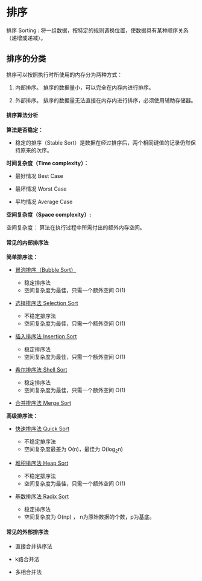 # 排序

排序 Sorting : 将一组数据，按特定的规则调换位置，使数据具有某种顺序关系（递增或递减）。

## 排序的分类

排序可以按照执行时所使用的内存分为两种方式：

1. 内部排序。 排序的数据量小，可以完全在内存内进行排序。

2. 外部排序。 排序的数据量无法直接在内存内进行排序，必须使用辅助存储器。

#### 排序算法分析

**算法是否稳定：**

- 稳定的排序（Stable Sort）是数据在经过排序后，两个相同键值的记录仍然保持原来的次序。

**时间复杂度（Time complexity）：**

- 最好情况 Best Case

- 最坏情况 Worst Case

- 平均情况 Average Case

**空间复杂度（Space complexity）:**

空间复杂度： 算法在执行过程中所需付出的额外内存空间。

#### 常见的内部排序法

**简单排序法：** 

- [冒泡排序（Bubble Sort）](Sorting-Algorithm/Bubble-Sort.md) 

    - 稳定排序法
    - 空间复杂度为最佳，只需一个额外空间 O(1) 

- [选择排序法 Selection Sort](Sorting-Algorithm/Selection-Sort.md) 

    - 不稳定排序法
    - 空间复杂度为最佳，只需一个额外空间 O(1) 
    
- [插入排序法 Insertion Sort](Sorting-Algorithm/Insertion-Sort.md)

    - 稳定排序法
    - 空间复杂度为最佳，只需一个额外空间 O(1) 

- [希尔排序法 Shell Sort](Sorting-Algorithm/Shell-Sort.md) 

    - 稳定排序法
    - 空间复杂度为最佳，只需一个额外空间 O(1) 

- [合并排序法 Merge Sort](Sorting-Algorithm/Merge-Sort.md)

**高级排序法：**

- [快速排序法 Quick Sort](Sorting-Algorithm/Quick-Sort.md)

    - 不稳定排序法
    - 空间复杂度最差为 O(n)，最佳为 O(log<sub>2</sub>n)

- [堆积排序法 Heap Sort](Sorting-Algorithm/Heap-Sort.md) 

    - 不稳定排序法
    - 空间复杂度为最佳，只需一个额外空间 O(1) 

- [基数排序法 Radix Sort](Sorting-Algorithm/Radix-Sort.md) 

    - 稳定排序法
    - 空间复杂度为 O(np) ， n为原始数据的个数，p为基底。

#### 常见的外部排序法

- 直接合并排序法

- k路合并法

- 多相合并法